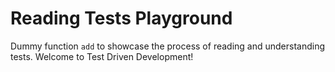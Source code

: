 # Reading Tests Playground

Dummy function `add` to showcase the process of reading and understanding tests. Welcome to Test Driven Development!

